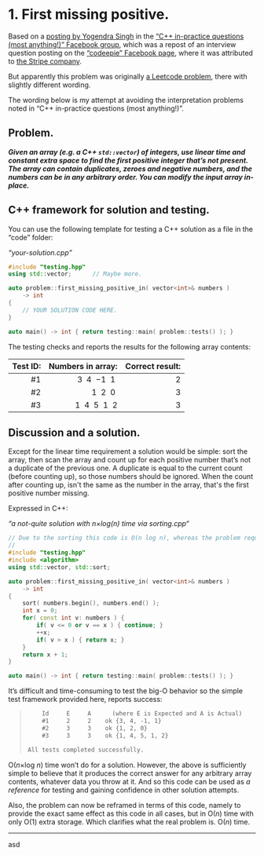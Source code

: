 # 1. First missing positive.

Based on a [posting by Yogendra Singh](https://www.facebook.com/groups/cppInPracticeQuestions/posts/4576501255704162/) in the [“C++ in-practice questions (most anything!)” Facebook group](https://www.facebook.com/groups/cppInPracticeQuestions), which was a repost of an interview question posting on the [“codeepie” Facebook page](https://www.facebook.com/codeepie), where it was attributed to [the Stripe company](https://stripe.com/en-no).

But apparently this problem was originally [a Leetcode problem](https://leetcode.com/problems/first-missing-positive/), there with slightly different wording.

The wording below is my attempt at avoiding the interpretation problems noted in “C++ in-practice questions (most anything!)”.


## Problem.

***Given an array (e.g. a C++ `std::vector`) of integers, use linear time and constant extra space to find the first positive integer that’s not present. The array can contain duplicates, zeroes and negative numbers, and the numbers can be in any arbitrary order. You can modify the input array in-place.***

## C++ framework for solution and testing.

You can use the following template for testing a C++ solution as a file in the “code” folder:

*“your-solution.cpp”*
~~~cpp
#include "testing.hpp"
using std::vector;      // Maybe more.

auto problem::first_missing_positive_in( vector<int>& numbers )
    -> int
{
    // YOUR SOLUTION CODE HERE.
}

auto main() -> int { return testing::main( problem::tests() ); }
~~~

The testing checks and reports the results for the following array contents:

| Test ID: | Numbers in array:|Correct result:|
|---------:|----------------:|--------------:|
|       #1 |3  4  −1  1      |             2 |
|       #2 | 1  2  0        |             3 |
|       #3 | 1  4  5  1  2  |             3 |


## Discussion and a solution.

Except for the linear time requirement a solution would be simple: sort the array, then scan the array and count up for each positive number that’s not a duplicate of the previous one. A duplicate is equal to the current count (before counting up), so those numbers should be ignored. When the count after counting up, isn't the same as the number in the array, that's the first positive number missing.

Expressed in C++:

*“a not-quite solution with n×log(n) time via sorting.cpp“*
~~~cpp
// Due to the sorting this code is O(n log n), whereas the problem requires O(n).
//
#include "testing.hpp"
#include <algorithm>
using std::vector, std::sort;

auto problem::first_missing_positive_in( vector<int>& numbers )
    -> int
{
    sort( numbers.begin(), numbers.end() );
    int x = 0;
    for( const int v: numbers ) {
        if( v <= 0 or v == x ) { continue; }
        ++x;
        if( v > x ) { return x; }
    }
    return x + 1;
}

auto main() -> int { return testing::main( problem::tests() ); }
~~~

It’s difficult and time-consuming to test the big-O behavior so the simple test framework provided here, reports success:

>~~~txt
>     Id     E     A      (where E is Expected and A is Actual)
>     #1     2     2    ok {3, 4, -1, 1}
>     #2     3     3    ok {1, 2, 0}
>     #3     3     3    ok {1, 4, 5, 1, 2}
> 
> All tests completed successfully.
>~~~

O(*n*×log *n*) time won’t do for a solution. However, the above is sufficiently simple to believe that it produces the correct answer for any arbitrary array contents, whatever data you throw at it. And so this code can be used as *a reference* for testing and gaining confidence in other solution attempts.

Also, the problem can now be reframed in terms of this code, namely to provide the exact same effect as this code in all cases, but in O(*n*) time with only O(1) extra storage. Which clarifies what the real problem is. O(*n*) time.

---

asd
